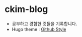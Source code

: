 # ckim-blog

- 공부하고 경험한 것들을 기록합니다.
- Hugo theme : [Github Style](https://github.com/MeiK2333/github-style)
